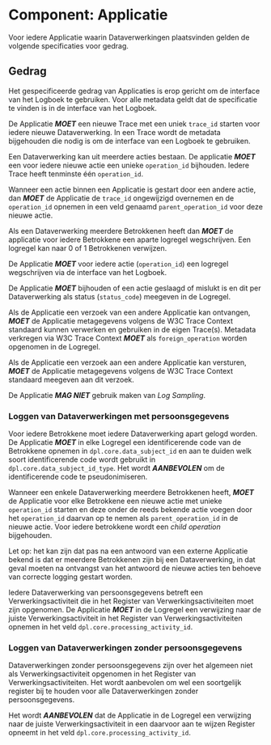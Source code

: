 # Component: Applicatie

Voor iedere Applicatie waarin Dataverwerkingen plaatsvinden gelden de volgende specificaties voor gedrag.


## Gedrag

Het gespecificeerde gedrag van Applicaties is erop gericht om de interface van het Logboek te gebruiken. Voor alle metadata geldt dat de specificatie te vinden is in de interface van het Logboek.

De Applicatie ***MOET*** een nieuwe Trace  met een uniek `trace_id` starten voor iedere nieuwe Dataverwerking. In een Trace wordt de metadata bijgehouden die nodig is om de interface van een Logboek te gebruiken.

Een Dataverwerking kan uit meerdere acties bestaan. De applicatie ***MOET*** een voor iedere nieuwe actie een unieke `operation_id` bijhouden. Iedere Trace heeft tenminste één `operation_id`.

Wanneer een actie binnen een Applicatie is gestart door een andere actie, dan ***MOET*** de Applicatie de `trace_id` ongewijzigd overnemen en de `operation_id` opnemen in een veld genaamd `parent_operation_id` voor deze nieuwe actie.

Als een Dataverwerking meerdere Betrokkenen heeft dan ***MOET*** de applicatie voor iedere Betrokkene een aparte logregel wegschrijven. Een logregel kan naar 0 of 1 Betrokkenen verwijzen.

De Applicatie ***MOET*** voor iedere actie (`operation_id`) een logregel wegschrijven via de interface van het Logboek.

De Applicatie ***MOET*** bijhouden of een actie geslaagd of mislukt is en dit per Dataverwerking als status (`status_code`) meegeven in de Logregel.

Als de Applicatie een verzoek van een andere Applicatie kan ontvangen, ***MOET*** de Applicatie metagegevens volgens de W3C Trace Context standaard kunnen verwerken en gebruiken in de eigen Trace(s). Metadata verkregen via W3C Trace Context ***MOET*** als `foreign_operation` worden opgenomen in de Logregel.

Als de Applicatie een verzoek aan een andere Applicatie kan versturen, ***MOET*** de Applicatie metagegevens volgens de W3C Trace Context standaard meegeven aan dit verzoek.

De Applicatie ***MAG NIET*** gebruik maken van *Log Sampling*.


### Loggen van Dataverwerkingen met persoonsgegevens

Voor iedere Betrokkene moet iedere Dataverwerking apart gelogd worden. De Applicatie ***MOET*** in elke Logregel een identificerende code van de Betrokkene opnemen in `dpl.core.data_subject_id` en aan te duiden welk soort identificerende code wordt gebruikt in `dpl.core.data_subject_id_type`. Het wordt ***AANBEVOLEN*** om de identificerende code te pseudonimiseren.

Wanneer een enkele Dataverwerking meerdere Betrokkenen heeft, ***MOET*** de Applicatie voor elke Betrokkene een nieuwe actie met unieke `operation_id` starten en deze onder de reeds bekende actie voegen door het `operation_id` daarvan op te nemen als `parent_operation_id` in de nieuwe actie. Voor iedere betrokkene wordt een *child operation* bijgehouden.

Let op: het kan zijn dat pas na een antwoord van een externe Applicatie bekend is dat er meerdere Betrokkenen zijn bij een Dataverwerking, in dat geval moeten na ontvangst van het antwoord de nieuwe acties ten behoeve van correcte logging gestart worden.

Iedere Dataverwerking van persoonsgegevens betreft een Verwerkingsactiviteit die in het Register van Verwerkingsactiviteiten moet zijn opgenomen. De Applicatie ***MOET*** in de Logregel een verwijzing naar de juiste Verwerkingsactiviteit in het Register van Verwerkingsactiviteiten opnemen in het veld `dpl.core.processing_activity_id`.


### Loggen van Dataverwerkingen zonder persoonsgegevens

Dataverwerkingen zonder persoonsgegevens zijn over het algemeen niet als Verwerkingsactiviteit opgenomen in het Register van Verwerkingsactiviteiten. Het wordt aanbevolen om wel een soortgelijk register bij te houden voor alle Dataverwerkingen zonder persoonsgegevens.

Het wordt ***AANBEVOLEN*** dat de Applicatie in de Logregel een verwijzing naar de juiste Verwerkingsactiviteit in een daarvoor aan te wijzen Register opneemt in het veld `dpl.core.processing_activity_id`.
